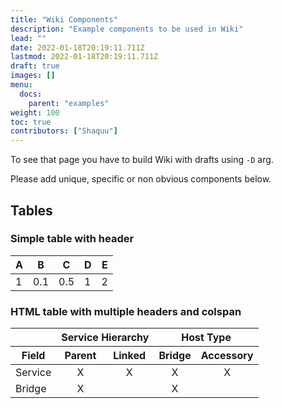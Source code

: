 ```yaml
---
title: "Wiki Components"
description: "Example components to be used in Wiki"
lead: ""
date: 2022-01-18T20:19:11.711Z
lastmod: 2022-01-18T20:19:11.711Z
draft: true
images: []
menu:
  docs:
    parent: "examples"
weight: 100
toc: true
contributors: ["Shaquu"]
---
```


To see that page you have to build Wiki with drafts using `-D` arg.

Please add unique, specific or non obvious components below.

## Tables

### Simple table with header

| A   | B   | C   | D   | E   |
| --- | --- | --- | --- | --- |
| 1   | 0.1 | 0.5 | 1   | 2   |

### HTML table with multiple headers and colspan

<table>
<thead>
  <tr>
    <th></th>
    <th colspan="2" style="text-align:center;">Service Hierarchy</th>
    <th colspan="2" style="text-align:center;">Host Type</th>
  </tr>
  <tr>
    <th>Field</th>
    <th style="text-align:center;">Parent</th>
    <th style="text-align:center;">Linked</th>
    <th style="text-align:center;">Bridge</th>
    <th style="text-align:center;">Accessory</th>
  </tr>
</thead>
<tbody>
  <tr>
    <td>Service</td>
    <td style="text-align:center;">X</td>
    <td style="text-align:center;">X</td>
    <td style="text-align:center;">X</td>
    <td style="text-align:center;">X</td>
  </tr>
  <tr>
    <td>Bridge</td>
    <td style="text-align:center;">X</td>
    <td style="text-align:center;"></td>
    <td style="text-align:center;">X</td>
    <td style="text-align:center;"></td>
  </tr>
</tbody>
</table>
